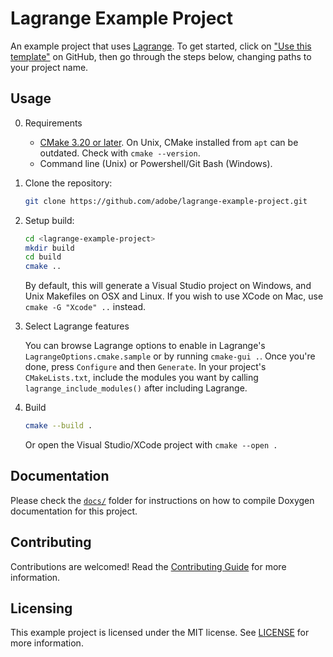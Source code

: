 # Lagrange Example Project

An example project that uses [Lagrange](https://github.com/adobe/lagrange). To get started, click on
["Use this template"](template) on GitHub, then go through the steps below, changing paths to your
project name.

[template]: https://docs.github.com/en/repositories/creating-and-managing-repositories/creating-a-repository-from-a-template

## Usage

0. Requirements

    - [CMake 3.20 or later](https://cmake.org/download). On Unix, CMake installed from `apt` can be
      outdated. Check with `cmake --version`.
    - Command line (Unix) or Powershell/Git Bash (Windows).

1. Clone the repository:

    ```bash
    git clone https://github.com/adobe/lagrange-example-project.git
    ```

2. Setup build:

    ```bash
    cd <lagrange-example-project>
    mkdir build
    cd build
    cmake ..
    ```

    By default, this will generate a Visual Studio project on Windows, and Unix Makefiles on OSX and
    Linux. If you wish to use XCode on Mac, use `cmake -G "Xcode" ..` instead.

3. Select Lagrange features

    You can browse Lagrange options to enable in Lagrange's `LagrangeOptions.cmake.sample` or by
    running `cmake-gui .`. Once you're done, press `Configure` and then `Generate`. In your
    project's `CMakeLists.txt`, include the modules you want by calling `lagrange_include_modules()`
    after including Lagrange.

4. Build

    ```bash
    cmake --build .
    ```

    Or open the Visual Studio/XCode project with `cmake --open .`

## Documentation

Please check the [`docs/`](docs/) folder for instructions on how to compile Doxygen documentation
for this project.

## Contributing

Contributions are welcomed! Read the [Contributing Guide](./.github/CONTRIBUTING.md) for more
information.

## Licensing

This example project is licensed under the MIT license. See [LICENSE](LICENSE) for more information.
